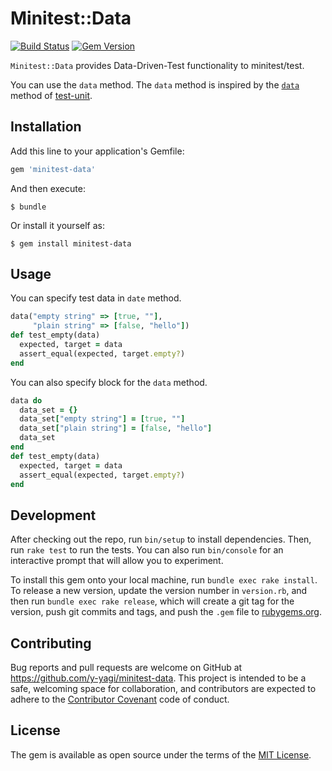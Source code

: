 # Minitest::Data

[![Build Status](https://travis-ci.org/y-yagi/minitest-data.svg?branch=master)](https://travis-ci.org/y-yagi/minitest-data)
[![Gem Version](https://badge.fury.io/rb/minitest-data.svg)](http://badge.fury.io/rb/minitest-data)

`Minitest::Data` provides Data-Driven-Test functionality to minitest/test.

You can use the `data` method. The `data` method is inspired by the [`data`](https://test-unit.github.io/test-unit/en/Test/Unit/Data/ClassMethods.html#data-instance_method) method of [test-unit](https://test-unit.github.io/).

## Installation

Add this line to your application's Gemfile:

```ruby
gem 'minitest-data'
```

And then execute:

    $ bundle

Or install it yourself as:

    $ gem install minitest-data

## Usage

You can specify test data in `date` method.

```ruby
data("empty string" => [true, ""],
     "plain string" => [false, "hello"])
def test_empty(data)
  expected, target = data
  assert_equal(expected, target.empty?)
end
```

You can also specify block for the `data` method.

```ruby
data do
  data_set = {}
  data_set["empty string"] = [true, ""]
  data_set["plain string"] = [false, "hello"]
  data_set
end
def test_empty(data)
  expected, target = data
  assert_equal(expected, target.empty?)
end
```


## Development

After checking out the repo, run `bin/setup` to install dependencies. Then, run `rake test` to run the tests. You can also run `bin/console` for an interactive prompt that will allow you to experiment.

To install this gem onto your local machine, run `bundle exec rake install`. To release a new version, update the version number in `version.rb`, and then run `bundle exec rake release`, which will create a git tag for the version, push git commits and tags, and push the `.gem` file to [rubygems.org](https://rubygems.org).

## Contributing

Bug reports and pull requests are welcome on GitHub at https://github.com/y-yagi/minitest-data. This project is intended to be a safe, welcoming space for collaboration, and contributors are expected to adhere to the [Contributor Covenant](http://contributor-covenant.org) code of conduct.


## License

The gem is available as open source under the terms of the [MIT License](http://opensource.org/licenses/MIT).

